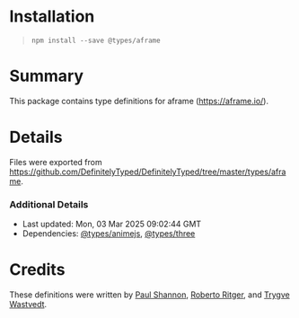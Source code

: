 # Installation
> `npm install --save @types/aframe`

# Summary
This package contains type definitions for aframe (https://aframe.io/).

# Details
Files were exported from https://github.com/DefinitelyTyped/DefinitelyTyped/tree/master/types/aframe.

### Additional Details
 * Last updated: Mon, 03 Mar 2025 09:02:44 GMT
 * Dependencies: [@types/animejs](https://npmjs.com/package/@types/animejs), [@types/three](https://npmjs.com/package/@types/three)

# Credits
These definitions were written by [Paul Shannon](https://github.com/devpaul), [Roberto Ritger](https://github.com/bertoritger), and [Trygve Wastvedt](https://github.com/twastvedt).
